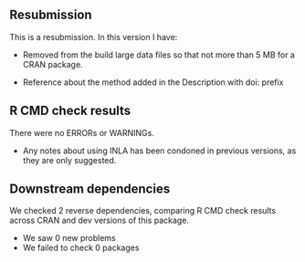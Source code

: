 ## Resubmission
This is a resubmission. In this version I have:

* Removed from the build large data files so that not more than 5 MB for a CRAN package.

* Reference about the method added in the Description with doi: prefix

## R CMD check results
There were no ERRORs or WARNINGs. 

* Any notes about using INLA has been condoned in previous versions, as they are only suggested.


## Downstream dependencies

We checked 2 reverse dependencies, comparing R CMD check results across CRAN and dev versions of this package.

* We saw 0 new problems
* We failed to check 0 packages
